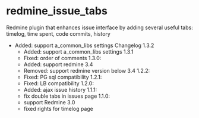 redmine_issue_tabs
==================

Redmine plugin that enhances issue interface by adding several useful tabs: timelog, time spent, code commits, history
* Added: support a_common_libs settings
Changelog
  1.3.2
    * Added: support a_common_libs settings
  1.3.1
    * Fixed: order of comments
  1.3.0:
    * Added: support redmine 3.4
    * Removed: support redmine version below 3.4
  1.2.2:
    * Fixed: PG sql compatibility
  1.2.1:
    * Fixed: LB compatibility
  1.2.0:
    * Added: ajax issue history
  1.1.1:
    * fix double tabs in issues page
  1.1.0:
    * support Redmine 3.0
    * fixed rights for timelog page